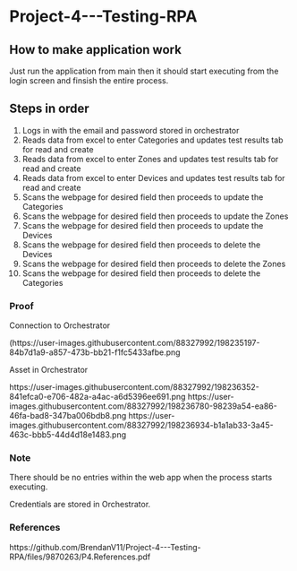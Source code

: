 # Project-4---Testing-RPA

<h2>How to make application work</h2>
<p>Just run the application from main then it should start executing from the login screen and finsish the entire process.</p>

<h2>Steps in order</h2>
<ol>
  <li>Logs in with the email and password stored in orchestrator</li>
  <li>Reads data from excel to enter Categories and updates test results tab for read and create</li>
  <li>Reads data from excel to enter Zones and updates test results tab for read and create</li>
  <li>Reads data from excel to enter Devices and updates test results tab for read and create</li>
  <li>Scans the webpage for desired field then proceeds to update the Categories</li>
  <li>Scans the webpage for desired field then proceeds to update the Zones</li>
  <li>Scans the webpage for desired field then proceeds to update the Devices</li>
  <li>Scans the webpage for desired field then proceeds to delete the Devices</li>
  <li>Scans the webpage for desired field then proceeds to delete the Zones</li>
  <li>Scans the webpage for desired field then proceeds to delete the Categories</li>
</ol>

<h3>Proof</h3>
<p>Connection to Orchestrator</p>
(https://user-images.githubusercontent.com/88327992/198235197-84b7d1a9-a857-473b-bb21-f1fc5433afbe.png
<p>Asset in Orchestrator</p>
https://user-images.githubusercontent.com/88327992/198236352-841efca0-e706-482a-a4ac-a6d5396ee691.png
https://user-images.githubusercontent.com/88327992/198236780-98239a54-ea86-46fa-bad8-347ba006bdb8.png
https://user-images.githubusercontent.com/88327992/198236934-b1a1ab33-3a45-463c-bbb5-44d4d18e1483.png





<h3>Note</h3>
<p>There should be no entries within the web app when the process starts executing.</p>
<p>Credentials are stored in Orchestrator.</p>

<h3>References</h3>
<p>https://github.com/BrendanV11/Project-4---Testing-RPA/files/9870263/P4.References.pdf</p>

